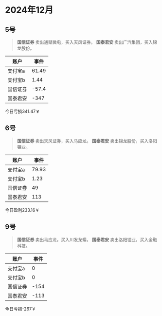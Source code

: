 <script setup>
import { onMounted,ref,onUnmounted } from 'vue'
import * as echarts from 'echarts';

const echartsRef = ref(null)
const myChart = ref(null)

onMounted(() => {
  myChart.value = echarts.init(echartsRef.value)
  myChart.value.setOption({
   xAxis: {
      type: 'category',
      data: ['5号', '6号', '9号']
    },
    yAxis: {
      type: 'value',
    },
    series: [
      {
        data: [
          {value:-341.47,itemStyle: {color: '#299764'}},
          {value:233.16,itemStyle: {color: '#d5393e'}},
          {value:-267,itemStyle: {color: '#299764'}}
          ],
        type: 'bar'
      }
    ]
  })
  window.addEventListener('resize', myChart.value.resize);
})

onUnmounted(() => {
  window.removeEventListener('resize', myChart.value.resize);
});
</script>

# 2024年12月

<div ref="echartsRef" class="echarts"></div>

## 5号

> **国信证券** 卖出<yuan className="green">通赋微电</yuan>，买入<yuan className="red">天风证券</yuan>。
> **国泰君安** 卖出<yuan className="green">广汽集团</yuan>，买入<yuan className="red">锦龙股份</yuan>。

| 账户 | 事件 |
| --- | --- |
| 支付宝a | 61.49 |
| 支付宝b | 1.44 |
| 国信证券 | -57.4 |
| 国泰君安 | -347 |

今日亏损<yuan className="green">341.47</yuan>￥

## 6号

> **国信证券** 卖出<yuan className="green">天风证券</yuan>，买入<yuan className="red">马应龙</yuan>。
> **国泰君安** 卖出<yuan className="green">锦龙股份</yuan>，买入<yuan className="red">洛阳钼业</yuan>。

| 账户 | 事件 |
| --- | --- |
| 支付宝a | 79.93 |
| 支付宝b | 1.23 |
| 国信证券 | 49 |
| 国泰君安 | 113 |

今日盈利<yuan className="red">233.16</yuan>￥

## 9号

> **国信证券** 卖出<yuan className="green">马应龙</yuan>，买入<yuan className="red">川发龙蟒</yuan>。
> **国泰君安** 卖出<yuan className="green">洛阳钼业</yuan>，买入<yuan className="red">金融科技</yuan>。

| 账户 | 事件 |
| --- | --- |
| 支付宝a | 0 |
| 支付宝b | 0 |
| 国信证券 | -154 |
| 国泰君安 | -113 |

今日亏损<yuan className="green">-267</yuan>￥
